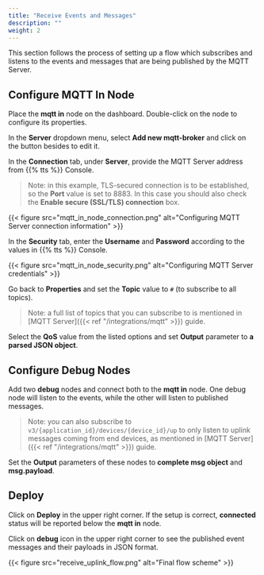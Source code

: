 ```yaml
---
title: "Receive Events and Messages"
description: ""
weight: 2
---
```


This section follows the process of setting up a flow which subscribes and listens to the events and messages that are being published by the MQTT Server. 

## Configure MQTT In Node

Place the **mqtt in** node on the dashboard. Double-click on the node to configure its properties.

In the **Server** dropdown menu, select **Add new mqtt-broker** and click on the button besides to edit it. 

In the **Connection** tab, under **Server**, provide the MQTT Server address from {{% tts %}} Console. 

>Note: in this example, TLS-secured connection is to be established, so the **Port** value is set to 8883. In this case you should also check the **Enable secure (SSL/TLS) connection** box.

{{< figure src="mqtt_in_node_connection.png" alt="Configuring MQTT Server connection information" >}}

In the **Security** tab, enter the **Username** and **Password** according to the values in {{% tts %}} Console.

{{< figure src="mqtt_in_node_security.png" alt="Configuring MQTT Server credentials" >}}

Go back to **Properties** and set the **Topic** value to `#` (to subscribe to all topics). 

>Note: a full list of topics that you can subscribe to is mentioned in [MQTT Server]({{< ref "/integrations/mqtt" >}}) guide. 

Select the **QoS** value from the listed options and set **Output** parameter to **a parsed JSON object**. 

## Configure Debug Nodes

Add two **debug** nodes and connect both to the **mqtt in** node. One debug node will listen to the events, while the other will listen to published messages. 

>Note: you can also subscribe to `v3/{application_id}/devices/{device_id}/up` to only listen to uplink messages coming from end devices, as mentioned in [MQTT Server]({{< ref "/integrations/mqtt" >}}) guide.

Set the **Output** parameters of these nodes to **complete msg object** and **msg.payload**.

## Deploy

Click on **Deploy** in the upper right corner. If the setup is correct, **connected** status will be reported below the **mqtt in** node. 

Click on **debug** icon in the upper right corner to see the published event messages and their payloads in JSON format.

{{< figure src="receive_uplink_flow.png" alt="Final flow scheme" >}}